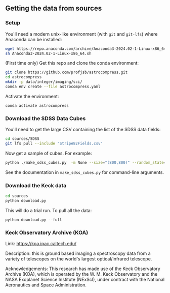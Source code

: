 
## Getting the data from sources

### Setup

You'll need a modern unix-like environment (with `git` and `git-lfs`) where Anaconda can be installed:

```bash
wget https://repo.anaconda.com/archive/Anaconda3-2024.02-1-Linux-x86_64.sh
sh Anaconda3-2024.02-1-Linux-x86_64.sh
```

(First time only) Get this repo and clone the conda environment:

```bash
git clone https://github.com/profjsb/astrocompress.git
cd astrocompress
mkdir -p data/integer/imaging/sci/
conda env create --file astrocompress.yaml
```

Activate the environment:

```
conda activate astrocompress
```

### Download the SDSS Data Cubes

You'll need to get the large CSV containing the list of the SDSS data fields:

```bash
cd sources/SDSS
git lfs pull --include "Stripe82Fields.csv"
```

Now get a sample of cubes. For example:

```bash
python ./make_sdss_cubes.py  -m None --size="(800,800)" --random_state=42 -n 2
```
See the documentation in `make_sdss_cubes.py` for command-line arguments.

### Download the Keck data

```bash
cd sources
python download.py
```
This will do a trial run. To pull all the data:

```
python download.py --full
```


### Keck Observatory Archive (KOA)

Link: https://koa.ipac.caltech.edu/

Description: this is ground based imaging a spectroscopy data from a variety of telescopes on the world's largest optical/infrared telescope.

Acknowledgements: This research has made use of the Keck Observatory Archive (KOA), which is operated by the W. M. Keck Observatory and the NASA Exoplanet Science Institute (NExScI), under contract with the National Aeronautics and Space Administration.
